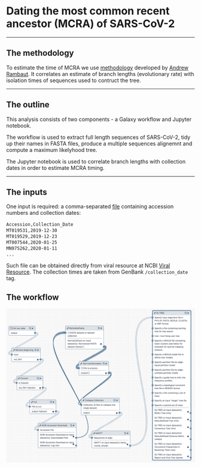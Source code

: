 # Dating the most common recent ancestor (MCRA) of SARS-CoV-2

----------------

## The methodology

To estimate the time of MCRA we use [methodology](https://doi.org/10.1093/bioinformatics/16.4.395) developed by [Andrew Rambaut](https://scholar.google.com/citations?user=JiYPDfoAAAAJ&hl=en&oi=ao).
It correlates an estimate of branch lengths (evolutionary rate) with isolation times of sequences used to contruct the tree.

-------------

## The outline

This analysis consists of two components - a Galaxy workflow and Jupyter notebook. 

The workflow is used to extract full length sequences of SARS-CoV-2, tidy up their names in FASTA files, produce a multiple sequences alignemnt and compute a maximum likelyhood tree.

The Jupyter notebook is used to correlate branch lengths with collection dates in order to estimate MCRA timing.

--------

## The inputs

One input is required: a comma-separated [file](acc_date.txt) containing accession numbers and collection dates:

```
Accession,Collection_Date
MT019531,2019-12-30
MT019529,2019-12-23
MT007544,2020-01-25
MN975262,2020-01-11
...
```

Such file can be obtained directly from viral resource at NCBI [Viral Resource](https://www.ncbi.nlm.nih.gov/labs/virus/). The collection times are taken from GenBank `/collection_date` tag. 

## The workflow

![](mcra_wf.png)
